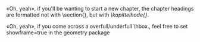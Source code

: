 «Oh, yeah», if you'll be wanting to start a new chapter, the chapter headings are formatted not with \section{}, but with *\kapittelhode{}*.

«Oh, yeah», if you come across a overfull/underfull \hbox., feel free to set showframe=true in the geometry package
